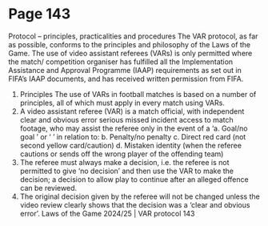 # Page 143

Protocol –
principles, practicalities
and procedures
The VAR protocol, as far as possible, conforms to the principles and philosophy
of the Laws of the Game.
The use of video assistant referees (VARs) is only permitted where the match/
competition organiser has fulfilled all the Implementation Assistance and
Approval Programme (IAAP) requirements as set out in FIFA’s IAAP documents,
and has received written permission from FIFA.
1. Principles
The use of VARs in football matches is based on a number of principles, all of
which must apply in every match using VARs.
1. A video assistant referee (VAR) is a match official, with independent
clear and obvious error serious missed incident
access to match footage, who may assist the referee only in the event of a
‘a. Goal/no goal ’ or ‘ ’ in relation to:
b. Penalty/no penalty
c. Direct red card (not second yellow card/caution)
d. Mistaken identity (when the referee cautions or sends off the
wrong player of the offending team)
2. The referee must always make a decision, i.e. the referee is not permitted to
give ‘no decision’ and then use the VAR to make the decision; a decision to
allow play to continue after an alleged offence can be reviewed.
3. The original decision given by the referee will not be changed unless
the video review clearly shows that the decision was a ‘clear and
obvious error’.
Laws of the Game 2024/25 | VAR protocol 143
